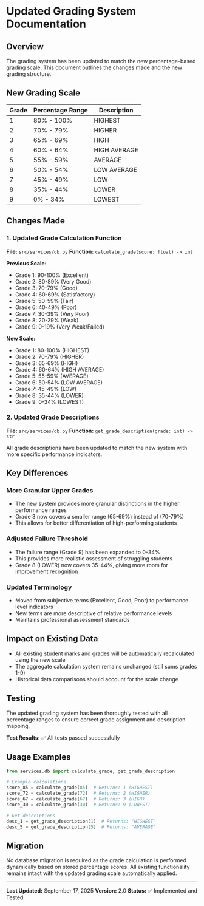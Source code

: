 # Updated Grading System Documentation

## Overview

The grading system has been updated to match the new percentage-based grading scale. This document outlines the changes made and the new grading structure.

## New Grading Scale

| Grade | Percentage Range | Description    |
|-------|-----------------|----------------|
| 1     | 80% - 100%      | HIGHEST        |
| 2     | 70% - 79%       | HIGHER         |
| 3     | 65% - 69%       | HIGH           |
| 4     | 60% - 64%       | HIGH AVERAGE   |
| 5     | 55% - 59%       | AVERAGE        |
| 6     | 50% - 54%       | LOW AVERAGE    |
| 7     | 45% - 49%       | LOW            |
| 8     | 35% - 44%       | LOWER          |
| 9     | 0% - 34%        | LOWEST         |

## Changes Made

### 1. Updated Grade Calculation Function

**File:** `src/services/db.py`
**Function:** `calculate_grade(score: float) -> int`

**Previous Scale:**
- Grade 1: 90-100% (Excellent)
- Grade 2: 80-89% (Very Good)
- Grade 3: 70-79% (Good)
- Grade 4: 60-69% (Satisfactory)
- Grade 5: 50-59% (Fair)
- Grade 6: 40-49% (Poor)
- Grade 7: 30-39% (Very Poor)
- Grade 8: 20-29% (Weak)
- Grade 9: 0-19% (Very Weak/Failed)

**New Scale:**
- Grade 1: 80-100% (HIGHEST)
- Grade 2: 70-79% (HIGHER)
- Grade 3: 65-69% (HIGH)
- Grade 4: 60-64% (HIGH AVERAGE)
- Grade 5: 55-59% (AVERAGE)
- Grade 6: 50-54% (LOW AVERAGE)
- Grade 7: 45-49% (LOW)
- Grade 8: 35-44% (LOWER)
- Grade 9: 0-34% (LOWEST)

### 2. Updated Grade Descriptions

**File:** `src/services/db.py`
**Function:** `get_grade_description(grade: int) -> str`

All grade descriptions have been updated to match the new system with more specific performance indicators.

## Key Differences

### More Granular Upper Grades
- The new system provides more granular distinctions in the higher performance ranges
- Grade 3 now covers a smaller range (65-69%) instead of (70-79%)
- This allows for better differentiation of high-performing students

### Adjusted Failure Threshold
- The failure range (Grade 9) has been expanded to 0-34%
- This provides more realistic assessment of struggling students
- Grade 8 (LOWER) now covers 35-44%, giving more room for improvement recognition

### Updated Terminology
- Moved from subjective terms (Excellent, Good, Poor) to performance level indicators
- New terms are more descriptive of relative performance levels
- Maintains professional assessment standards

## Impact on Existing Data

- All existing student marks and grades will be automatically recalculated using the new scale
- The aggregate calculation system remains unchanged (still sums grades 1-9)
- Historical data comparisons should account for the scale change

## Testing

The updated grading system has been thoroughly tested with all percentage ranges to ensure correct grade assignment and description mapping.

**Test Results:** ✅ All tests passed successfully

## Usage Examples

```python
from services.db import calculate_grade, get_grade_description

# Example calculations
score_85 = calculate_grade(85)  # Returns: 1 (HIGHEST)
score_72 = calculate_grade(72)  # Returns: 2 (HIGHER)  
score_67 = calculate_grade(67)  # Returns: 3 (HIGH)
score_30 = calculate_grade(30)  # Returns: 9 (LOWEST)

# Get descriptions
desc_1 = get_grade_description(1)  # Returns: "HIGHEST"
desc_5 = get_grade_description(5)  # Returns: "AVERAGE"
```

## Migration

No database migration is required as the grade calculation is performed dynamically based on stored percentage scores. All existing functionality remains intact with the updated grading scale automatically applied.

---

**Last Updated:** September 17, 2025
**Version:** 2.0
**Status:** ✅ Implemented and Tested